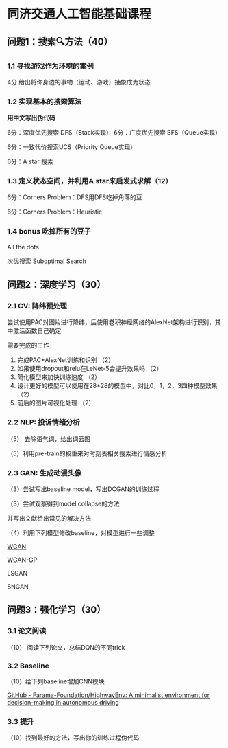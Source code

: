 # 同济交通人工智能基础课程

## 问题1：搜索🔍方法（40）

### 1.1 寻找游戏作为环境的案例

4分 给出将你身边的事物（运动、游戏）抽象成为状态

### 1.2 实现基本的搜索算法

**用中文写出伪代码**

6分：深度优先搜索 DFS（Stack实现）
6分：广度优先搜索 BFS（Queue实现）

6分：一致代价搜索UCS（Priority Queue实现）

6分：A star 搜索

### 1.3 定义状态空间，并利用A star来启发式求解（12）

6分：Corners Problem：DFS用DFS吃掉角落的豆

6分：Corners Problem：Heuristic

### 1.4 bonus 吃掉所有的豆子

All the dots

次优搜索 Suboptimal Search

## 问题2：深度学习（30）

### 2.1 CV: 降纬预处理

尝试使用PAC对图片进行降纬，后使用卷积神经网络的AlexNet架构进行识别，其中激活函数自己确定

需要完成的工作

1. 完成PAC+AlexNet训练和识别 （2）
2. 如果使用dropout和relu在LeNet-5会提升效果吗 （2）
3. 简化模型来加快训练速度 （2） 
4. 设计更好的模型可以使用在28*28的模型中，对比0，1，2，3四种模型效果 （2）
5. 前后的图片可视化处理 （2）

### 2.2 NLP: 投诉情绪分析

（5） 去除语气词，给出词云图

（5）利用pre-train的权重来对时刻表相关搜索进行情感分析

### 2.3 GAN: 生成动漫头像

（3）尝试写出baseline model，写出DCGAN的训练过程

（3）尝试观察得到model collapse的方法

并写出文献给出常见的解决方法

（4）利用下列模型修改baseline，对模型进行一些调整

[WGAN](https://github.com/eriklindernoren/PyTorch-GAN/tree/master/implementations/wgan)

[WGAN-GP](https://github.com/eriklindernoren/PyTorch-GAN/tree/master/implementations/wgan_gp)

LSGAN

SNGAN

## 问题3：强化学习（30）

### 3.1 论文阅读

（10） 阅读下列论文，总结DQN的不同trick

### 3.2 Baseline

（10）给下列baseline增加CNN模块

[GitHub - Farama-Foundation/HighwayEnv: A minimalist environment for decision-making in autonomous driving](https://github.com/Farama-Foundation/HighwayEnv/tree/master)

### 3.3 提升

（10）找到最好的方法，写出你的训练过程伪代码
